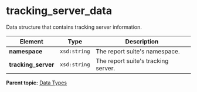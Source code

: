 # tracking\_server\_data

Data structure that contains tracking server information.

|Element|Type|Description|
|-------|----|-----------|
|**namespace** |`xsd:string` | The report suite's namespace. |
|**tracking\_server** |`xsd:string` | The report suite's tracking server. |

**Parent topic:** [Data Types](../data_types/c_datatypes.md)

